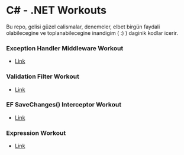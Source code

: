 # C# - .NET Workouts

Bu repo, gelisi güzel calismalar, denemeler, elbet birgün faydali olabilecegine ve toplanabilecegine inandigim ( :) ) daginik kodlar icerir.

### Exception Handler Middleware Workout

- [Link](https://github.com/BarisGulyuz/Workouts/blob/master/Workouts.API/Middlewares/ExceptionMiddleware.cs) 

### Validation Filter Workout

- [Link](https://github.com/BarisGulyuz/Workouts/blob/master/Workouts.API/Filters/ValidationFilter.cs) 

### EF SaveChanges() Interceptor Workout

- [Link](https://github.com/BarisGulyuz/Workouts/blob/master/Workouts.API/DatabaseOperations/AuditEntityInterceptor.cs) 

### Expression Workout

- [Link](https://github.com/BarisGulyuz/Workouts/blob/master/Workouts/Expressions/MyExpression.cs) 

